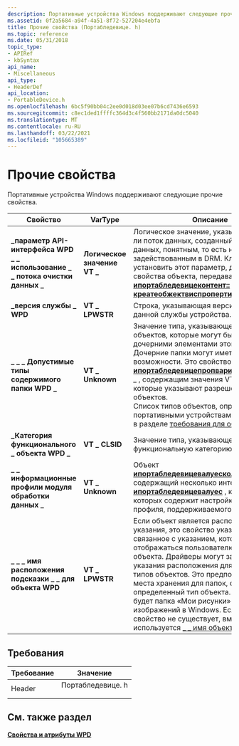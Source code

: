 ```yaml
---
description: Портативные устройства Windows поддерживают следующие прочие свойства.
ms.assetid: 0f2a5684-a94f-4a51-8f72-527204e4ebfa
title: Прочие свойства (Портабледевице. h)
ms.topic: reference
ms.date: 05/31/2018
topic_type:
- APIRef
- kbSyntax
api_name:
- Miscellaneous
api_type:
- HeaderDef
api_location:
- PortableDevice.h
ms.openlocfilehash: 6bc5f90bb04c2ee0d018d03ee07b6cd7436e6593
ms.sourcegitcommit: c8ec1ded1ffffc364d3c4f560bb2171da0dc5040
ms.translationtype: MT
ms.contentlocale: ru-RU
ms.lasthandoff: 03/22/2021
ms.locfileid: "105665389"
---
```

# <a name="miscellaneous-properties"></a>Прочие свойства

Портативные устройства Windows поддерживают следующие прочие свойства.



| Свойство                                       | VarType         | Описание                                                                                                                                                                                                                                                                                                                                                                                                                                                                                          |
|------------------------------------------------|-----------------|------------------------------------------------------------------------------------------------------------------------------------------------------------------------------------------------------------------------------------------------------------------------------------------------------------------------------------------------------------------------------------------------------------------------------------------------------------------------------------------------------|
| **\_параметр API-интерфейса WPD \_ \_ использование \_ \_ потока очистки данных \_** | **Логическое значение VT \_**    | Логическое значение, указывающее, будет ли поток данных, созданный для передачи данных, понятным, то есть не задействованным в DRM. Клиенты могут установить этот параметр, добавив его в свойства объекта, передаваемые в [**ипортабледевицеконтент:: креатеобжектвиспропертиесанддата**](/windows/desktop/api/PortableDeviceApi/nf-portabledeviceapi-iportabledevicecontent-createobjectwithpropertiesanddata).<br/>                                                                                                                                                   |
| **\_версия службы \_ WPD**                      | **VT \_ LPWSTR**  | Строка, указывающая версию реализации данной службы устройства.                                                                                                                                                                                                                                                                                                                                                                                                                        |
| **\_ \_ \_ Допустимые типы содержимого папки WPD \_**       | **VT \_ Unknown** | Значение типа, указывающее типы объектов, которые могут быть прямыми дочерними элементами этой папки. Дочерние папки могут иметь различные возможности. Это свойство является [**ипортабледевицепропвариантколлектион**](iportabledevicepropvariantcollection.md) \_ , содержащим значения VT CLSID, которые указывают разрешенные типы объектов.<br/> Список типов объектов, определенных портативными устройствами Windows, см. в разделе [требования для объектов](requirements-for-objects.md).<br/>                                         |
| **\_Категория функционального \_ объекта WPD \_**          | **VT \_ CLSID**   | Значение типа, указывающее функциональную категорию объекта.                                                                                                                                                                                                                                                                                                                                                                                                                                             |
| **\_ \_ информационные профили модуля обработки данных \_**      | **VT \_ Unknown** | Объект [**ипортабледевицевалуесколлектион**](iportabledevicevaluescollection.md) , содержащий несколько интерфейсов [**ипортабледевицевалуес**](iportabledevicevalues.md) , каждый из которых содержит настройки свойств для профиля, поддерживаемого объектом.                                                                                                                                                                                                                                            |
| **\_ \_ \_ имя расположения подсказки \_ \_ для объекта WPD** | **VT \_ LPWSTR**  | Если объект является расположением указания, это свойство указывает имя, связанное с указанием, которое будет отображаться пользователю вместо имени объекта. Драйверы могут задавать указания расположения для различных типов объектов. Это предпочтительные места хранения для папок, содержащих определенный тип объекта. Эквивалентом будет папка «Мои рисунки» для файлов изображений в Windows. Если это свойство не существует, вместо него используется [ \_ \_ имя объекта WPD](object-properties.md) .<br/> |



 

## <a name="requirements"></a>Требования



| Требование | Значение |
|-------------------|---------------------------------------------------------------------------------------------|
| Header<br/> | <dl> <dt>Портабледевице. h</dt> </dl> |



## <a name="see-also"></a>См. также раздел

<dl> <dt>

[**Свойства и атрибуты WPD**](properties-and-attributes.md)
</dt> </dl>

 

 




